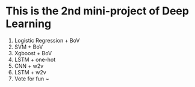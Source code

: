 # This is the 2nd mini-project of Deep Learning

1. Logistic Regression + BoV  
2. SVM + BoV  
3. Xgboost + BoV  
4. LSTM + one-hot  
5. CNN + w2v  
6. LSTM + w2v  
7. Vote for fun ~  
